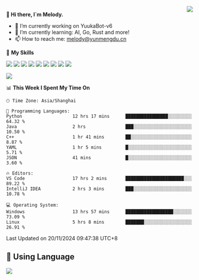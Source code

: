 <a href="#">
  <img align="right" src="https://github-readme-stats.vercel.app/api?username=melodyyuuka&count_private=true&show_icons=true" />
</a>

**👋 Hi there, I`m Melody.**

- 🔭 I’m currently working on YuukaBot-v6
- 🌱 I’m currently learning: AI, Go, Rust and more!
- 📫 How to reach me: melody@yunmengdu.cn

🌟 **My Skills** 

![](https://img.shields.io/badge/-Python-3e74a2?style=flat-square&logo=Python&logoColor=fff)
![](https://img.shields.io/badge/-Java-007396?style=flat-square&logo=OpenJDK&logoColor=fff)
![](https://img.shields.io/badge/-Node.js-339933?style=flat-square&logo=Node.js&logoColor=fff)
![](https://img.shields.io/badge/-Git-f05032?style=flat-square&logo=git&logoColor=fff)
![](https://img.shields.io/badge/-PostgreSQL-4169e1?style=flat-square&logo=PostgreSQL&logoColor=fff)
![](https://img.shields.io/badge/-Rust-000000?style=flat-square&logo=rust&logoColor=fff)
![](https://img.shields.io/badge/-VSCode-007acc?style=flat-square&logo=Visual-Studio-Code&logoColor=fff)
![](https://img.shields.io/badge/-FastAPI-009688?style=flat-square&logo=FastAPI&logoColor=fff)
![](https://img.shields.io/badge/-Linux-000000?style=flat-square&logo=Linux&logoColor=fff)


![](https://wakatime.com/badge/user/fa6dc0e2-47c5-4d2d-ae45-69fec6f2122c.svg)

<!--START_SECTION:waka-->
📊 **This Week I Spent My Time On** 

```text
🕑︎ Time Zone: Asia/Shanghai

💬 Programming Languages: 
Python                   12 hrs 17 mins      ████████████████░░░░░░░░░   64.32 % 
Java                     2 hrs               ███░░░░░░░░░░░░░░░░░░░░░░   10.50 % 
C++                      1 hr 41 mins        ██░░░░░░░░░░░░░░░░░░░░░░░    8.87 % 
YAML                     1 hr 5 mins         █░░░░░░░░░░░░░░░░░░░░░░░░    5.71 % 
JSON                     41 mins             █░░░░░░░░░░░░░░░░░░░░░░░░    3.60 % 

🔥 Editors: 
VS Code                  17 hrs 2 mins       ██████████████████████░░░   89.22 % 
IntelliJ IDEA            2 hrs 3 mins        ███░░░░░░░░░░░░░░░░░░░░░░   10.78 % 

💻 Operating System: 
Windows                  13 hrs 57 mins      ██████████████████░░░░░░░   73.09 % 
Linux                    5 hrs 8 mins        ███████░░░░░░░░░░░░░░░░░░   26.91 % 
```


 Last Updated on 20/11/2024 09:47:38 UTC+8
<!--END_SECTION:waka-->

## 🥰 **Using Language**

![](https://github-readme-stats.vercel.app/api/wakatime?username=MelodyYuyuko&layout=compact&hide_border=true)
